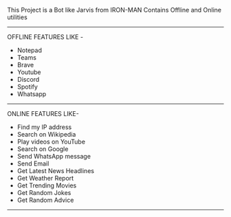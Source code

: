 This Project is a Bot like Jarvis from IRON-MAN
Contains Offline and Online utilities
<hr>

OFFLINE FEATURES LIKE -
 - Notepad
 - Teams
 - Brave
 - Youtube
 - Discord
 - Spotify
 - Whatsapp

<hr>

ONLINE FEATURES LIKE-
 - Find my IP address
 - Search on Wikipedia
 - Play videos on YouTube
 - Search on Google
 - Send WhatsApp message
 - Send Email
 - Get Latest News Headlines
 - Get Weather Report
 - Get Trending Movies
 - Get Random Jokes
 - Get Random Advice

<hr>

